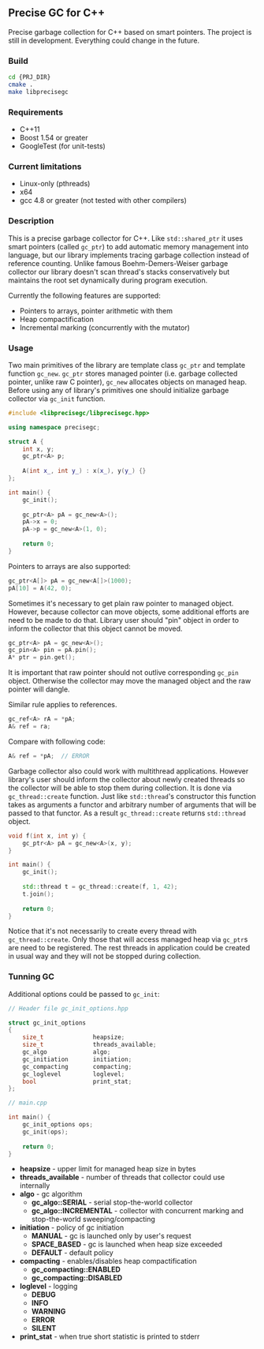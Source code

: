 ## Precise GC for C++

Precise garbage collection for C++ based on smart pointers. 
The project is still in development. Everything could change in the future.

### Build

```bash
cd {PRJ_DIR}
cmake .
make libprecisegc
```

### Requirements

* C++11
* Boost 1.54 or greater
* GoogleTest (for unit-tests)

### Current limitations

* Linux-only (pthreads)
* x64 
* gcc 4.8 or greater (not tested with other compilers)

### Description

This is a precise garbage collector for C++. 
Like `std::shared_ptr` it uses smart pointers (called `gc_ptr`) to add automatic memory management into language, 
but our library implements tracing garbage collection instead of reference counting. 
Unlike famous Boehm-Demers-Weiser garbage collector our library doesn't scan thread's stacks conservatively
but maintains the root set dynamically during program execution. 

Currently the following features are supported:

* Pointers to arrays, pointer arithmetic with them
* Heap compactification
* Incremental marking (concurrently with the mutator)


### Usage

Two main primitives of the library are template class `gc_ptr` and template function `gc_new`. 
`gc_ptr` stores managed pointer (i.e. garbage collected pointer, unlike raw C pointer), 
`gc_new` allocates objects on managed heap. 
Before using any of library's primitives one should initialize garbage collector via `gc_init` function.

```C++
#include <libprecisegc/libprecisegc.hpp>

using namespace precisegc;

struct A {
    int x, y;
    gc_ptr<A> p;
    
    A(int x_, int y_) : x(x_), y(y_) {}
};

int main() {
    gc_init();
    
    gc_ptr<A> pA = gc_new<A>();
    pA->x = 0;
    pA->p = gc_new<A>(1, 0);
    
    return 0;
}
```

Pointers to arrays are also supported:

```C++
gc_ptr<A[]> pA = gc_new<A[]>(1000);
pA[10] = A(42, 0);
```

Sometimes it's necessary to get plain raw pointer to managed object. 
However, because collector can move objects, some additional efforts are need to be made to do that.
Library user should "pin" object in order to inform the collector that this object cannot be moved. 


```C++
gc_ptr<A> pA = gc_new<A>();
gc_pin<A> pin = pA.pin();
A* ptr = pin.get();
```

It is important that raw pointer should not outlive corresponding `gc_pin` object. 
Otherwise the collector may move the managed object and the raw pointer will dangle.

Similar rule applies to references.

```C++
gc_ref<A> rA = *pA;
A& ref = ra; 
```

Compare with following code:

```C++
A& ref = *pA;  // ERROR
```

Garbage collector also could work with multithread applications. 
However library's user should inform the collector about newly created threads 
so the collector will be able to stop them during collection. 
It is done via `gc_thread::create` function. 
Just like `std::thread`'s constructor this function takes as arguments a functor and arbitrary number of arguments
that will be passed to that functor. As a result `gc_thread::create` returns `std::thread` object.

```C++
void f(int x, int y) {
    gc_ptr<A> pA = gc_new<A>(x, y);
}

int main() {
    gc_init();
    
    std::thread t = gc_thread::create(f, 1, 42);
    t.join();
    
    return 0;
}
```

Notice that it's not necessarily to create every thread with `gc_thread::create`. 
Only those that will access managed heap via `gc_ptr`s are need to be registered. 
The rest threads in application could be created in usual way and they will not be stopped during collection.

### Tunning GC

Additional options could be passed to `gc_init`:

```C++
// Header file gc_init_options.hpp

struct gc_init_options
{
    size_t              heapsize;
    size_t              threads_available;
    gc_algo             algo;
    gc_initiation       initiation;
    gc_compacting       compacting;
    gc_loglevel         loglevel;
    bool                print_stat;
};

// main.cpp

int main() {
    gc_init_options ops;
    gc_init(ops);
    
    return 0;
}
```

* **heapsize** - upper limit for managed heap size in bytes
* **threads_available** - number of threads that collector could use internally
* **algo** - gc algorithm
    * **gc_algo::SERIAL** - serial stop-the-world collector
    * **gc_algo::INCREMENTAL** - collector with concurrent marking and stop-the-world sweeping/compacting
* **initiation** - policy of gc initiation
    * **MANUAL** - gc is launched only by user's request
    * **SPACE_BASED** - gc is launched when heap size exceeded
    * **DEFAULT** - default policy
* **compacting** - enables/disables heap compactification
    * **gc_compacting::ENABLED**
    * **gc_compacting::DISABLED**
* **loglevel** - logging
    * **DEBUG**
    * **INFO**
    * **WARNING**
    * **ERROR**
    * **SILENT**
* **print_stat** - when true short statistic is printed to stderr